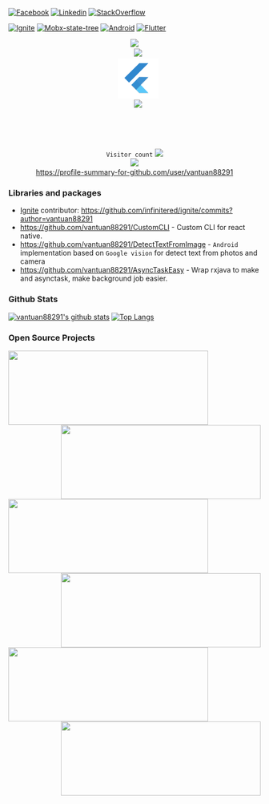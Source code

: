 [![Facebook](https://img.shields.io/badge/facebook-%231877F2.svg?&style=for-the-badge&logo=facebook&logoColor=white)](https://www.facebook.com/vantuan88291)
[![Linkedin](https://img.shields.io/badge/linkedin-%230077B5.svg?&style=for-the-badge&logo=linkedin&logoColor=white)](https://www.linkedin.com/in/tu%E1%BA%A5n-l%C3%AA-502558118/)
[![StackOverflow](https://img.shields.io/badge/stackoverflow-%23F48024.svg?&style=for-the-badge&logo=stackoverflow&logoColor=white)](https://stackoverflow.com/users/6364839/mr-tuan)

[![Ignite](https://img.shields.io/badge/Ignite-React%20Native-red)](https://github.com/infinitered/ignite)
[![Mobx-state-tree](https://img.shields.io/badge/Mobx-React%20Native-blue)](https://github.com/vantuan88291/WebRTC_React_Native)
[![Android](https://img.shields.io/badge/-Android-orange)](https://github.com/vantuan88291/WebRTCdemoAndroid)
[![Flutter](https://img.shields.io/badge/-Flutter-blue)](https://github.com/vantuan88291/flutter_bloc_modular)

<p align="center">
  <code><img src='https://reactnative.dev/img/header_logo.svg' width='80"'>
  <img src='https://www.kotlindevelopment.com/assets/img/kotlin-development-logo.svg?v=bcf07ce317' width='72"'>
  <img src='https://raw.githubusercontent.com/vantuan88291/vantuan88291/main/flutter.jpeg' width='80"'>
  <img src='https://upload.wikimedia.org/wikipedia/commons/thumb/8/82/Android_logo_2019.svg/1173px-Android_logo_2019.svg.png' width='80"'>
  </p>
  
</code>

<p align="center">
   <code>Visitor count</code>
   <img src="https://profile-counter.glitch.me/vantuan88291/count.svg" />
  
   <br>
   <a href="https://hits.seeyoufarm.com">
      <img src="https://hits.seeyoufarm.com/api/count/incr/badge.svg?url=https%3A%2F%2Fgithub.com%2Fvantuan88291&count_bg=%2379C83D&title_bg=%23555555&icon=&icon_color=%23E7E7E7&title=hits&edge_flat=false" />
   </a>
    
   <br>
   <a href="https://profile-summary-for-github.com/user/vantuan88291">https://profile-summary-for-github.com/user/vantuan88291</a>
  </p>
  
  ### Libraries and packages
  
 - [Ignite](https://github.com/infinitered/ignite) contributor: https://github.com/infinitered/ignite/commits?author=vantuan88291
 - https://github.com/vantuan88291/CustomCLI - Custom CLI for react native.
 - https://github.com/vantuan88291/DetectTextFromImage - `Android` implementation based on `Google vision` for detect text from photos and camera
 - https://github.com/vantuan88291/AsyncTaskEasy - Wrap rxjava to make and asynctask, make background job easier.

### Github Stats

[![vantuan88291's github stats](https://github-readme-stats.vercel.app/api?username=vantuan88291&show_icons=true&line_height=21&show_icons=true&theme=buefy&count_private=true&cache_seconds=1800)](https://github.com/vantuan88291)
[![Top Langs](https://github-readme-stats.vercel.app/api/top-langs/?username=vantuan88291&show_icons=true&theme=buefy&layout=compact&cache_seconds=1800&langs_count=8)](https://github.com/vantuan88291)

### Open Source Projects

<a href="https://github.com/vantuan88291/WebRTCdemoAndroid">
  <img align="left" src="https://github-readme-stats.vercel.app/api/pin/?username=vantuan88291&repo=WebRTCdemoAndroid&bg_color=ffffff" height="148" width="399"/>
</a>

<a href="https://github.com/vantuan88291/WebRTC_React_Native">
  <img align="right" src="https://github-readme-stats.vercel.app/api/pin/?username=vantuan88291&repo=WebRTC_React_Native&bg_color=ffffff" height="148" width="399"/>
</a>

<br>

<a href="https://github.com/vantuan88291/WebRTCsignalServer">
  <img align="left" src="https://github-readme-stats.vercel.app/api/pin/?username=vantuan88291&repo=WebRTCsignalServer&bg_color=ffffff" height="148" width="399"/>
</a>

<a href="https://github.com/vantuan88291/MvpPatternKotlin">
  <img align="right" src="https://github-readme-stats.vercel.app/api/pin/?username=vantuan88291&repo=MvpPatternKotlin&bg_color=ffffff" height="148" width="399"/>
</a>

<br>

<a href="https://github.com/vantuan88291/flutter_bloc_modular">
  <img align="left" src="https://github-readme-stats.vercel.app/api/pin/?username=vantuan88291&repo=flutter_bloc_modular&bg_color=ffffff" height="148" width="399"/>
</a>

<a href="https://github.com/vantuan88291/MVVMBaseProject">
  <img align="right" src="https://github-readme-stats.vercel.app/api/pin/?username=vantuan88291&repo=MVVMBaseProject&bg_color=ffffff" height="148" width="399"/>
</a>


